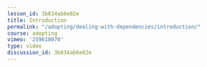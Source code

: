 ```yaml
---
lesson_id: 3b834ab6e02e
title: Introduction
permalink: "/adopting/dealing-with-dependencies/introduction/"
course: adopting
vimeo: '259618070'
type: video
discussion_id: 3b834ab6e02e
---
```



